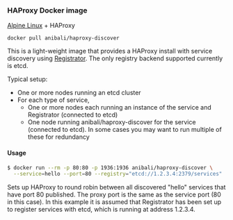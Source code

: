 ### HAProxy Docker image

[Alpine Linux](http://www.alpinelinux.org/) + HAProxy

`docker pull anibali/haproxy-discover`

This is a light-weight image that provides a HAProxy install with service
discovery using [Registrator](http://gliderlabs.com/registrator/latest/).
The only registry backend supported currently is etcd.

Typical setup:

* One or more nodes running an etcd cluster
* For each type of service,
  * One or more nodes each running an instance of the service and Registrator
    (connected to etcd)
  * One node running anibali/haproxy-discover for the service (connected to
    etcd). In some cases you may want to run multiple of these for redundancy

#### Usage

```sh
$ docker run --rm -p 80:80 -p 1936:1936 anibali/haproxy-discover \
  --service=hello --port=80 --registry="etcd://1.2.3.4:2379/services"
```

Sets up HAProxy to round robin between all discovered "hello" services that have
port 80 published. The proxy port is the same as the service port (80 in this
case). In this example it is assumed that Registrator has been set up to
register services with etcd, which is running at address 1.2.3.4.
